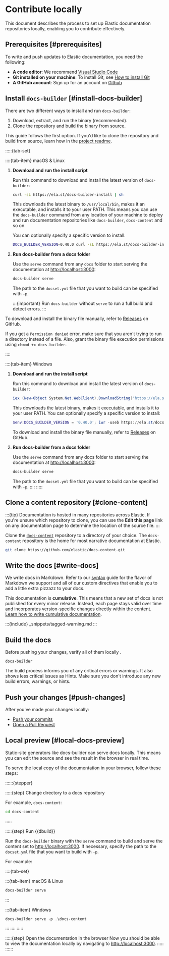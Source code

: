 # Contribute locally

This document describes the process to set up Elastic documentation repositories locally, enabling you to contribute effectively.

## Prerequisites [#prerequisites]

To write and push updates to Elastic documentation, you need the following:

* **A code editor**: We recommend [Visual Studio Code](https://code.visualstudio.com/download)
* **Git installed on your machine**: To install Git, see [How to install Git](https://github.com/git-guides/install-git)
* **A GitHub account**: Sign up for an account on [Github](https://github.com/)

## Install `docs-builder` [#install-docs-builder]

There are two different ways to install and run `docs-builder`:

1. Download, extract, and run the binary (recommended).
1. Clone the repository and build the binary from source.

This guide follows the first option. If you'd like to clone the repository and build from source, learn how in the [project readme](https://github.com/elastic/docs-builder?tab=readme-ov-file#docs-builder).

:::::{tab-set}

::::{tab-item} macOS & Linux

1. **Download and run the install script**

   Run this command to download and install the latest version of `docs-builder`:

   ```sh
   curl -sL https://ela.st/docs-builder-install | sh
   ```

   This downloads the latest binary to `/usr/local/bin`, makes it an executable, and installs it to your user PATH. This means you can use the `docs-builder` command from any location of your machine to deploy and run documentation repositories like `docs-builder`,  `docs-content` and so on.

   You can optionally specify a specific version to install:

   ```sh
   DOCS_BUILDER_VERSION=0.40.0 curl -sL https://ela.st/docs-builder-install | sh
   ```

2. **Run docs-builder from a docs folder**

   Use the `serve` command from any `docs` folder to start serving the documentation at [http://localhost:3000](http://localhost:3000):

   ```sh
   docs-builder serve
   ```

   The path to the `docset.yml` file that you want to build can be specified with `-p`.

   :::{important}
   Run `docs-builder` without `serve` to run a full build and detect errors.
   :::

To download and install the binary file manually, refer to [Releases](https://github.com/elastic/docs-builder/releases) on GitHub.

If you get a `Permission denied` error, make sure that you aren't trying to run a directory instead of a file. Also, grant the binary file execution permissions using `chmod +x docs-builder`.

::::

::::{tab-item} Windows

1. **Download and run the install script**

   Run this command to download and install the latest version of `docs-builder`:

   ```powershell
   iex (New-Object System.Net.WebClient).DownloadString('https://ela.st/docs-builder-install-win')
   ```

   This downloads the latest binary, makes it executable, and installs it to your user PATH.
   You can optionally specify a specific version to install:

   ```powershell
   $env:DOCS_BUILDER_VERSION = '0.40.0'; iwr -useb https://ela.st/docs-builder-install.ps1 | iex
   ```

   To download and install the binary file manually, refer to [Releases](https://github.com/elastic/docs-builder/releases) on GitHub.

2. **Run docs-builder from a docs folder**

   Use the `serve` command from any docs folder to start serving the documentation at [http://localhost:3000](http://localhost:3000):

   ```sh
   docs-builder serve
   ```
   The path to the `docset.yml` file that you want to build can be specified with `-p`.
::::
:::::


## Clone a content repository [#clone-content]

:::{tip}
Documentation is hosted in many repositories across Elastic. If you're unsure which repository to clone, you can use the **Edit this page** link on any documentation page to determine the location of the source file.
:::

Clone the [`docs-content`](https://github.com/elastic/docs-content) repository to a directory of your choice. The `docs-content` repository is the home for most narrative documentation at Elastic.

```sh
git clone https://github.com/elastic/docs-content.git
```

## Write the docs [#write-docs]

We write docs in Markdown. Refer to our [syntax](../syntax/index.md) guide for the flavor of Markdown we support and all of our custom directives that enable you to add a little extra pizzazz to your docs.

This documentation is **cumulative**. This means that a new set of docs is not published for every minor release. Instead, each page stays valid over time and incorporates version-specific changes directly within the content. [Learn how to write cumulative documentation](/contribute/cumulative-docs/index.md).

:::{include} _snippets/tagged-warning.md
:::

## Build the docs

Before pushing your changes, verify all of them locally .

```
docs-builder
```

The build process informs you of any critical errors or warnings. It also shows less critical issues as Hints. Make sure you don't introduce any new build errors, warnings, or hints.

## Push your changes [#push-changes]

After you've made your changes locally:

* [Push your commits](https://docs.github.com/en/get-started/using-git/pushing-commits-to-a-remote-repository)
* [Open a Pull Request](https://docs.github.com/en/pull-requests/collaborating-with-pull-requests/proposing-changes-to-your-work-with-pull-requests/creating-a-pull-request)

## Local preview [#local-docs-preview]

Static-site generators like docs-builder can serve docs locally. This means you can edit the source and see the result in the browser in real time.

To serve the local copy of the documentation in your browser, follow these steps:

::::::{stepper}

:::::{step} Change directory to a docs repository

For example, `docs-content`:

```sh
cd docs-content
```
:::::

:::::{step} Run {{dbuild}}  

Run the `docs-builder` binary with the `serve` command to build and serve the content set to [http://localhost:3000](http://localhost:3000). If necessary, specify the path to the `docset.yml` file that you want to build with `-p`.

For example:

::::{tab-set}

:::{tab-item} macOS & Linux

```sh
docs-builder serve
```
:::

:::{tab-item} Windows

```powershell
docs-builder serve -p .\docs-content
```
:::
::::
:::::

:::::{step} Open the documentation in the browser
Now you should be able to view the documentation locally by navigating to [http://localhost:3000](http://localhost:3000).
:::::
::::::
